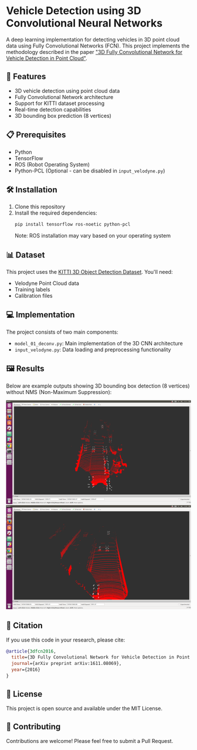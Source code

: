 # Vehicle Detection using 3D Convolutional Neural Networks

A deep learning implementation for detecting vehicles in 3D point cloud data using Fully Convolutional Networks (FCN). This project implements the methodology described in the paper ["3D Fully Convolutional Network for Vehicle Detection in Point Cloud"](https://arxiv.org/pdf/1611.08069.pdf).

## 🚀 Features

- 3D vehicle detection using point cloud data
- Fully Convolutional Network architecture
- Support for KITTI dataset processing
- Real-time detection capabilities
- 3D bounding box prediction (8 vertices)

## 📋 Prerequisites

- Python
- TensorFlow
- ROS (Robot Operating System)
- Python-PCL (Optional - can be disabled in `input_velodyne.py`)

## 🛠️ Installation

1. Clone this repository
2. Install the required dependencies:
   ```bash
   pip install tensorflow ros-noetic python-pcl
   ```
   Note: ROS installation may vary based on your operating system

## 📊 Dataset

This project uses the [KITTI 3D Object Detection Dataset](http://www.cvlibs.net/datasets/kitti/eval_object.php?obj_benchmark=3d). You'll need:

- Velodyne Point Cloud data
- Training labels
- Calibration files

## 💻 Implementation

The project consists of two main components:

- `model_01_deconv.py`: Main implementation of the 3D CNN architecture
- `input_velodyne.py`: Data loading and preprocessing functionality

## 🖼️ Results

Below are example outputs showing 3D bounding box detection (8 vertices) without NMS (Non-Maximum Suppression):

![Detection Example 1](./image/test_3000.png)
![Detection Example 2](./image/test_5000.png)

## 📝 Citation

If you use this code in your research, please cite:

```bibtex
@article{3dfcn2016,
  title={3D Fully Convolutional Network for Vehicle Detection in Point Cloud},
  journal={arXiv preprint arXiv:1611.08069},
  year={2016}
}
```

## 📄 License

This project is open source and available under the MIT License.

## 👥 Contributing

Contributions are welcome! Please feel free to submit a Pull Request.
